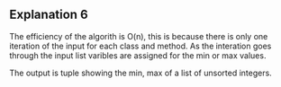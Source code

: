 ## Explanation 6
The efficiency of the algorith is O(n), this is because there is only one iteration of the input for each class and method. As the
interation goes through the input list varibles are assigned for the min or max values.

The output is tuple showing the min, max of a list of unsorted integers.